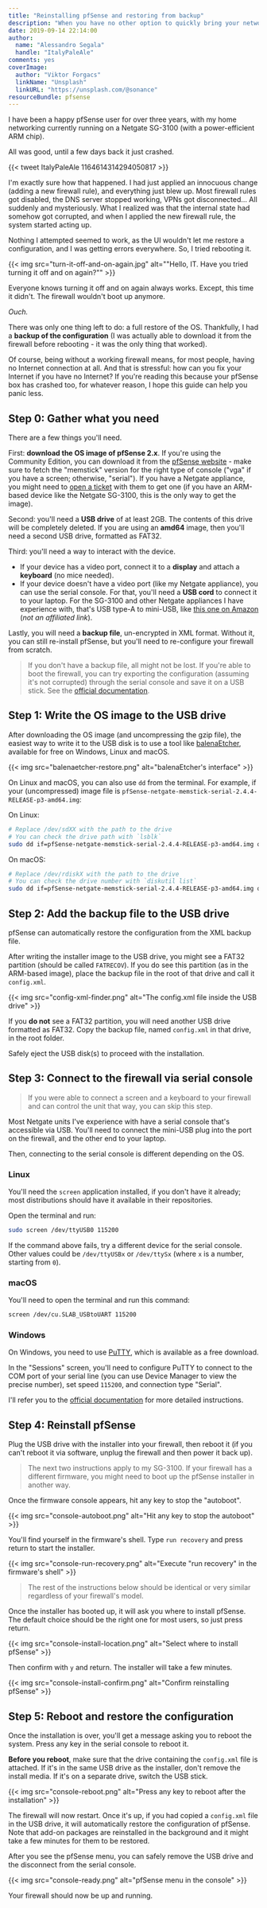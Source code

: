 ```yaml
---
title: "Reinstalling pfSense and restoring from backup"
description: "When you have no other option to quickly bring your network back up"
date: 2019-09-14 22:14:00
author:
  name: "Alessandro Segala"
  handle: "ItalyPaleAle"
comments: yes
coverImage:
  author: "Viktor Forgacs"
  linkName: "Unsplash"
  linkURL: "https://unsplash.com/@sonance"
resourceBundle: pfsense
---
```


I have been a happy pfSense user for over three years, with my home networking currently running on a Netgate SG-3100 (with a power-efficient ARM chip).

All was good, until a few days back it just crashed.

{{< tweet ItalyPaleAle 1164614314294050817 >}}

I'm exactly sure how that happened. I had just applied an innocuous change (adding a new firewall rule), and everything just blew up. Most firewall rules got disabled, the DNS server stopped working, VPNs got disconnected… All suddenly and mysteriously. What I realized was that the internal state had somehow got corrupted, and when I applied the new firewall rule, the system started acting up.

Nothing I attempted seemed to work, as the UI wouldn't let me restore a configuration, and I was getting errors everywhere. So, I tried rebooting it.

{{< img src="turn-it-off-and-on-again.jpg" alt="\"Hello, IT. Have you tried turning it off and on again?\"" >}}

Everyone knows turning it off and on again always works. Except, this time it didn't. The firewall wouldn't boot up anymore.

*Ouch.*

There was only one thing left to do: a full restore of the OS. Thankfully, I had a **backup of the configuration** (I was actually able to download it from the firewall before rebooting - it was the only thing that worked).

Of course, being without a working firewall means, for most people, having no Internet connection at all. And that is stressful: how can you fix your Internet if you have no Internet? If you're reading this because your pfSense box has crashed too, for whatever reason, I hope this guide can help you panic less.

## Step 0: Gather what you need

There are a few things you'll need.

First: **download the OS image of pfSense 2.x**. If you're using the Community Edition, you can download it from the [pfSense website](https://www.pfsense.org/download/) - make sure to fetch the "memstick" version for the right type of console ("vga" if you have a screen; otherwise, "serial"). If you have a Netgate appliance, you might need to [open a ticket](https://go.netgate.com/support/login) with them to get one (if you have an ARM-based device like the Netgate SG-3100, this is the only way to get the image).

Second: you'll need a **USB drive** of at least 2GB. The contents of this drive will be completely deleted. If you are using an **amd64** image, then you'll need a second USB drive, formatted as FAT32.

Third: you'll need a way to interact with the device.

- If your device has a video port, connect it to a **display** and attach a **keyboard** (no mice needed).
- If your device doesn't have a video port (like my Netgate appliance), you can use the serial console. For that, you'll need a **USB cord** to connect it to your laptop. For the SG-3100 and other Netgate appliances I have experience with, that's USB type-A to mini-USB, like [this one on Amazon](https://www.amazon.com/dp/B00NH11N5A/ref=cm_sw_r_tw_dp_U_x_HK0ADb8Y57MC3) (*not an affiliated link*).

Lastly, you will need a **backup file**, un-encrypted in XML format. Without it, you can still re-install pfSense, but you'll need to re-configure your firewall from scratch.

> If you don't have a backup file, all might not be lost. If you're able to boot the firewall, you can try exporting the configuration (assuming it's not corrupted) through the serial console and save it on a USB stick. See the [official documentation](https://docs.netgate.com/pfsense/en/latest/backup/automatically-restore-during-install.html#recover-config-xml).

## Step 1: Write the OS image to the USB drive

After downloading the OS image (and uncompressing the gzip file), the easiest way to write it to the USB disk is to use a tool like [balenaEtcher](https://www.balena.io/etcher/), available for free on Windows, Linux and macOS.

{{< img src="balenaetcher-restore.png" alt="balenaEtcher's interface" >}}

On Linux and macOS, you can also use `dd` from the terminal. For example, if your (uncompressed) image file is `pfSense-netgate-memstick-serial-2.4.4-RELEASE-p3-amd64.img`:

On Linux:

````sh
# Replace /dev/sdXX with the path to the drive
# You can check the drive path with `lsblk`
sudo dd if=pfSense-netgate-memstick-serial-2.4.4-RELEASE-p3-amd64.img of=/dev/sdXX bs=4M
````

On macOS:

````sh
# Replace /dev/rdiskX with the path to the drive
# You can check the drive number with `diskutil list`
sudo dd if=pfSense-netgate-memstick-serial-2.4.4-RELEASE-p3-amd64.img of=/dev/rdiskX bs=4m
````

## Step 2: Add the backup file to the USB drive

pfSense can automatically restore the configuration from the XML backup file.

After writing the installer image to the USB drive, you might see a FAT32 partition (should be called `FATRECOV`). If you do see this partition (as in the ARM-based image), place the backup file in the root of that drive and call it `config.xml`.

{{< img src="config-xml-finder.png" alt="The config.xml file inside the USB drive" >}}

If you **do not** see a FAT32 partition, you will need another USB drive formatted as FAT32. Copy the backup file, named `config.xml` in that drive, in the root folder.

Safely eject the USB disk(s) to proceed with the installation.

## Step 3: Connect to the firewall via serial console

> If you were able to connect a screen and a keyboard to your firewall and can control the unit that way, you can skip this step.

Most Netgate units I've experience with have a serial console that's accessible via USB. You'll need to connect the mini-USB plug into the port on the firewall, and the other end to your laptop.

Then, connecting to the serial console is different depending on the OS.

### Linux

You'll need the `screen` application installed, if you don't have it already; most distributions should have it available in their repositories.

Open the terminal and run:

````sh
sudo screen /dev/ttyUSB0 115200
````

If the command above fails, try a different device for the serial console. Other values could be `/dev/ttyUSBx` or `/dev/ttySx` (where `x` is a number, starting from `0`).

### macOS

You'll need to open the terminal and run this command:

````sh
screen /dev/cu.SLAB_USBtoUART 115200
````

### Windows

On Windows, you need to use [PuTTY](https://www.chiark.greenend.org.uk/~sgtatham/putty/latest.html), which is available as a free download.

In the "Sessions" screen, you'll need to configure PuTTY to connect to the COM port of your serial line (you can use Device Manager to view the precise number), set speed `115200`, and connection type "Serial".

I'll refer you to the [official documentation](https://docs.netgate.com/pfsense/en/latest/solutions/sg-1100/connect-to-console.html#configuring-serial-terminal-emulator) for more detailed instructions.

## Step 4: Reinstall pfSense

Plug the USB drive with the installer into your firewall, then reboot it (if you can't reboot it via software, unplug the firewall and then power it back up).

> The next two instructions apply to my SG-3100. If your firewall has a different firmware, you might need to boot up the pfSense installer in another way.

Once the firmware console appears, hit any key to stop the "autoboot".

{{< img src="console-autoboot.png" alt="Hit any key to stop the autoboot" >}}

You'll find yourself in the firmware's shell. Type `run recovery` and press return to start the installer.

{{< img src="console-run-recovery.png" alt="Execute \"run recovery\" in the firmware's shell" >}}

> The rest of the instructions below should be identical or very similar regardless of your firewall's model.

Once the installer has booted up, it will ask you where to install pfSense. The default choice should be the right one for most users, so just press return.

{{< img src="console-install-location.png" alt="Select where to install pfSense" >}}

Then confirm with `y` and return. The installer will take a few minutes.

{{< img src="console-install-confirm.png" alt="Confirm reinstalling pfSense" >}}

## Step 5: Reboot and restore the configuration

Once the installation is over, you'll get a message asking you to reboot the system. Press any key in the serial console to reboot it.

**Before you reboot**, make sure that the drive containing the `config.xml` file is attached. If it's in the same USB drive as the installer, don't remove the install media. If it's on a separate drive, switch the USB stick. 

{{< img src="console-reboot.png" alt="Press any key to reboot after the installation" >}}

The firewall will now restart. Once it's up, if you had copied a `config.xml` file in the USB drive, it will automatically restore the configuration of pfSense. Note that add-on packages are reinstalled in the background and it might take a few minutes for them to be restored.

After you see the pfSense menu, you can safely remove the USB drive and the disconnect from the serial console.

{{< img src="console-ready.png" alt="pfSense menu in the console" >}}

Your firewall should now be up and running.
